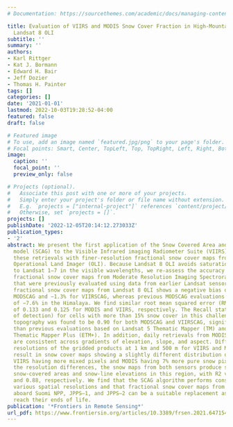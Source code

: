 ```yaml
---
# Documentation: https://sourcethemes.com/academic/docs/managing-content/

title: Evaluation of VIIRS and MODIS Snow Cover Fraction in High-Mountain Asia Using
  Landsat 8 OLI
subtitle: ''
summary: ''
authors:
- Karl Rittger
- Kat J. Bormann
- Edward H. Bair
- Jeff Dozier
- Thomas H. Painter
tags: []
categories: []
date: '2021-01-01'
lastmod: 2022-10-03T19:28:52-04:00
featured: false
draft: false

# Featured image
# To use, add an image named `featured.jpg/png` to your page's folder.
# Focal points: Smart, Center, TopLeft, Top, TopRight, Left, Right, BottomLeft, Bottom, BottomRight.
image:
  caption: ''
  focal_point: ''
  preview_only: false

# Projects (optional).
#   Associate this post with one or more of your projects.
#   Simply enter your project's folder or file name without extension.
#   E.g. `projects = ["internal-project"]` references `content/project/deep-learning/index.md`.
#   Otherwise, set `projects = []`.
projects: []
publishDate: '2022-12-05T20:14:12.273033Z'
publication_types:
- '2'
abstract: We present the first application of the Snow Covered Area and Grain size
  model (SCAG) to the Visible Infrared imaging Radiometer Suite (VIIRS) and assess
  these retrievals with finer‐resolution fractional snow cover maps from Landsat 8
  Operational Land Imager (OLI). Because Landsat 8 OLI avoids saturation issues common
  to Landsat 1–7 in the visible wavelengths, we re-assess the accuracy of the SCAG
  fractional snow cover maps from Moderate Resolution Imaging Spectroradiometer (MODIS)
  that were previously evaluated using data from earlier Landsat sensors. Use of the
  fractional snow cover maps from Landsat 8 OLI shows a negative bias of −0.5% for
  MODSCAG and −1.3% for VIIRSCAG, whereas previous MODSCAG evaluations found a bias
  of −7.6% in the Himalaya. We find similar root mean squared error (RMSE) values
  of 0.133 and 0.125 for MODIS and VIIRS, respectively. The Recall statistic (probability
  of detection) for cells with more than 15% snow cover in this challenging steep
  topography was found to be 0.90 for both MODSCAG and VIIRSCAG, significantly higher
  than previous evaluations based on Landsat 5 Thematic Mapper (TM) and 7 Enhanced
  Thematic Mapper Plus (ETM+). In addition, daily retrievals from MODIS and VIIRS
  are consistent across gradients of elevation, slope, and aspect. Different native
  resolutions of the gridded products at 1 km and 500 m for VIIRS and MODIS, respectively,
  result in snow cover maps showing a slightly different distribution of values with
  VIIRS having more mixed pixels and MODIS having 7% more pure snow pixels. Despite
  the resolution differences, the snow maps from both sensors produce similar total
  snow-covered areas and snow-line elevations in this region, with R2 values of 0.98
  and 0.88, respectively. We find that the SCAG algorithm performs consistently across
  various spatial resolutions and that fractional snow cover maps from the VIIRS instruments
  aboard Suomi NPP, JPPS–1, and JPPS–2 can be a suitable replacement as MODIS sensors
  reach their ends of life.
publication: '*Frontiers in Remote Sensing*'
url_pdf: https://www.frontiersin.org/articles/10.3389/frsen.2021.647154
---
```

